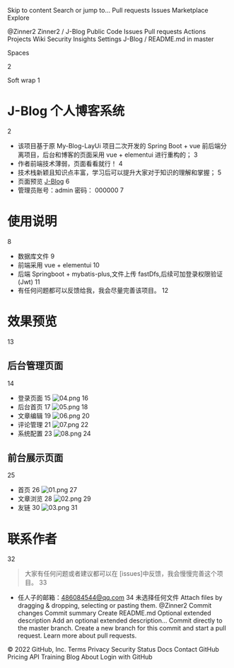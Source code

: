 Skip to content
Search or jump to…
Pull requests
Issues
Marketplace
Explore
 
@Zinner2 
Zinner2
/
J-Blog
Public
Code
Issues
Pull requests
Actions
Projects
Wiki
Security
Insights
Settings
J-Blog
/
README.md
in
master
 

Spaces

2

Soft wrap
1
# J-Blog 个人博客系统
2
- 该项目基于原 My-Blog-LayUi 项目二次开发的 Spring Boot + vue 前后端分离项目，后台和博客的页面采用 vue + elementui 进行重构的；
3
- 作者前端技术薄弱，页面看看就行！
4
- 技术栈新颖且知识点丰富，学习后可以提升大家对于知识的理解和掌握；
5
- 页面预览 [J-Blog](http://120.39.217.37:2233/)
6
- 管理员账号：admin 密码： 000000
7
# 使用说明
8
- 数据库文件
9
- 前端采用 vue + elementui
10
- 后端 Springboot + mybatis-plus,文件上传 fastDfs,后续可加登录权限验证(Jwt)
11
- 有任何问题都可以反馈给我，我会尽量完善该项目。
12
# 效果预览
13
## 后台管理页面
14
- 登录页面
15
![04.png](https://github.com/Zinner2/J-Blog/blob/master/imges/04.png)
16
- 后台首页
17
![05.png](https://github.com/Zinner2/J-Blog/blob/master/imges/05.png)
18
- 文章编辑
19
![06.png](https://github.com/Zinner2/J-Blog/blob/master/imges/06.png)
20
- 评论管理
21
![07.png](https://github.com/Zinner2/J-Blog/blob/master/imges/07.png)
22
- 系统配置
23
![08.png](https://github.com/Zinner2/J-Blog/blob/master/imges/08.png)
24
## 前台展示页面
25
- 首页
26
![01.png](https://github.com/Zinner2/J-Blog/blob/master/imges/01.png)
27
- 文章浏览
28
![02.png](https://github.com/Zinner2/J-Blog/blob/master/imges/02.png)
29
- 友链
30
![03.png](https://github.com/Zinner2/J-Blog/blob/master/imges/03.png)
31
# 联系作者
32
> 大家有任何问题或者建议都可以在 [issues]中反馈，我会慢慢完善这个项目。
33
- 任人子的邮箱：[486084544@qq.com](486084544@qq.com)
34
​
未选择任何文件
Attach files by dragging & dropping, selecting or pasting them.
@Zinner2
Commit changes
Commit summary
Create README.md
Optional extended description
Add an optional extended description…
 Commit directly to the master branch.
 Create a new branch for this commit and start a pull request. Learn more about pull requests.
 
© 2022 GitHub, Inc.
Terms
Privacy
Security
Status
Docs
Contact GitHub
Pricing
API
Training
Blog
About
 Login with GitHub
